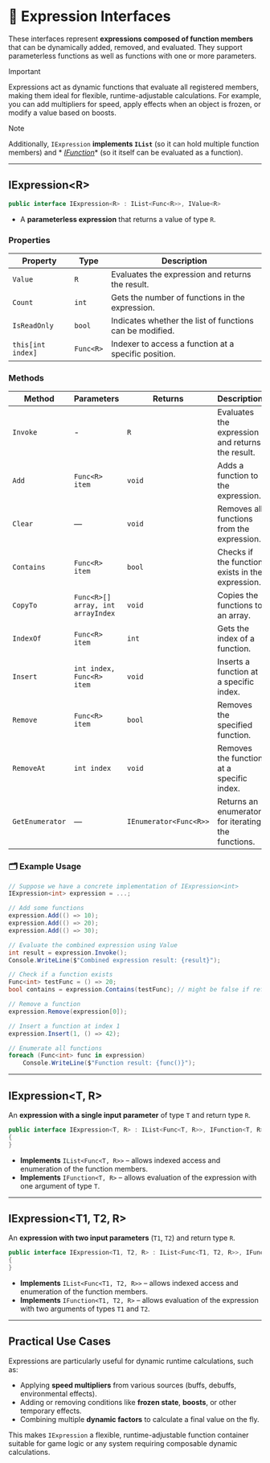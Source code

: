# 🧩 Expression Interfaces

These interfaces represent **expressions composed of function members** that can be dynamically added, removed, and
evaluated. They support parameterless functions as well as functions with one or more parameters.

> [!IMPORTANT]
> Expressions act as dynamic functions that evaluate all registered members, making them ideal for flexible,
> runtime-adjustable calculations. For example, you can add multipliers for speed, apply effects when an object is frozen,
> or modify a value based on boosts.

> [!NOTE]  
> Additionally, `IExpression` **implements `IList`** (so it can hold multiple function members) and *
*[IFunction](../Functions/IFunction.md)** (so it itself can be evaluated as a function).
---

## IExpression&lt;R&gt;

```csharp
public interface IExpression<R> : IList<Func<R>>, IValue<R>
```
- A **parameterless expression** that returns a value of type `R`.

### Properties

| Property          | Type      | Description                                              |
|-------------------|-----------|----------------------------------------------------------|
| `Value`           | `R`       | Evaluates the expression and returns the result.         |
| `Count`           | `int`     | Gets the number of functions in the expression.          |
| `IsReadOnly`      | `bool`    | Indicates whether the list of functions can be modified. |
| `this[int index]` | `Func<R>` | Indexer to access a function at a specific position.     |

### Methods

| Method          | Parameters                        | Returns                | Description                                        |
|-----------------|-----------------------------------|------------------------|----------------------------------------------------|
| `Invoke`        | -                                 | `R`                    | Evaluates the expression and returns the result.   |
| `Add`           | `Func<R> item`                    | `void`                 | Adds a function to the expression.                 |
| `Clear`         | —                                 | `void`                 | Removes all functions from the expression.         |
| `Contains`      | `Func<R> item`                    | `bool`                 | Checks if the function exists in the expression.   |
| `CopyTo`        | `Func<R>[] array, int arrayIndex` | `void`                 | Copies the functions to an array.                  |
| `IndexOf`       | `Func<R> item`                    | `int`                  | Gets the index of a function.                      |
| `Insert`        | `int index, Func<R> item`         | `void`                 | Inserts a function at a specific index.            |
| `Remove`        | `Func<R> item`                    | `bool`                 | Removes the specified function.                    |
| `RemoveAt`      | `int index`                       | `void`                 | Removes the function at a specific index.          |
| `GetEnumerator` | —                                 | `IEnumerator<Func<R>>` | Returns an enumerator for iterating the functions. |

### 🗂 Example Usage

```csharp
// Suppose we have a concrete implementation of IExpression<int>
IExpression<int> expression = ...;

// Add some functions
expression.Add(() => 10);
expression.Add(() => 20);
expression.Add(() => 30);

// Evaluate the combined expression using Value
int result = expression.Invoke();
Console.WriteLine($"Combined expression result: {result}");

// Check if a function exists
Func<int> testFunc = () => 20;
bool contains = expression.Contains(testFunc); // might be false if reference differs

// Remove a function
expression.Remove(expression[0]);

// Insert a function at index 1
expression.Insert(1, () => 42);

// Enumerate all functions
foreach (Func<int> func in expression)
    Console.WriteLine($"Function result: {func()}");
```

---

## IExpression<T, R>

An **expression with a single input parameter** of type `T` and return type `R`.

```csharp
public interface IExpression<T, R> : IList<Func<T, R>>, IFunction<T, R>
{
}
```

- **Implements** `IList<Func<T, R>>` – allows indexed access and enumeration of the function members.
- **Implements** `IFunction<T, R>` – allows evaluation of the expression with one argument of type `T`.

---

## IExpression<T1, T2, R>

An **expression with two input parameters** (`T1`, `T2`) and return type `R`.

```csharp
public interface IExpression<T1, T2, R> : IList<Func<T1, T2, R>>, IFunction<T1, T2, R>
{
}
```

- **Implements** `IList<Func<T1, T2, R>>` – allows indexed access and enumeration of the function members.
- **Implements** `IFunction<T1, T2, R>` – allows evaluation of the expression with two arguments of types `T1` and `T2`.

---

## Practical Use Cases

Expressions are particularly useful for dynamic runtime calculations, such as:

- Applying **speed multipliers** from various sources (buffs, debuffs, environmental effects).
- Adding or removing conditions like **frozen state**, **boosts**, or other temporary effects.
- Combining multiple **dynamic factors** to calculate a final value on the fly.

This makes `IExpression` a flexible, runtime-adjustable function container suitable for game logic or any system
requiring composable dynamic calculations.